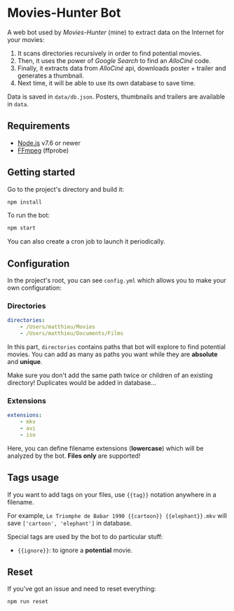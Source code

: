 # Movies-Hunter Bot

A web bot used by *Movies-Hunter* (mine) to extract data on the Internet for your movies:

1. It scans directories recursively in order to find potential movies.
2. Then, it uses the power of *Google Search* to find an *AlloCiné* code.
3. Finally, it extracts data from *AlloCiné* api, downloads poster + trailer and generates a thumbnail.
4. Next time, it will be able to use its own database to save time.

Data is saved in `data/db.json`. Posters, thumbnails and trailers are available in `data`.



## Requirements

* [Node.js](https://nodejs.org/) v7.6 or newer
* [FFmpeg](https://ffmpeg.org/) (ffprobe)



## Getting started

Go to the project's directory and build it:

```bash
npm install
```

To run the bot:

```bash
npm start
```

You can also create a cron job to launch it periodically.



## Configuration

In the project's root, you can see `config.yml` which allows you to make your own configuration:


### Directories

```yml
directories:
    - /Users/matthieu/Movies
    - /Users/matthieu/Documents/Films
```

In this part, `directories` contains paths that bot will explore to find potential movies. You can add as many as paths you want while they are **absolute** and **unique**.

Make sure you don't add the same path twice or children of an existing directory! Duplicates would be added in database...


### Extensions

```yml
extensions:
    - mkv
    - avi
    - iso
```

Here, you can define filename extensions (**lowercase**) which will be analyzed by the bot. **Files only** are supported!



## Tags usage

If you want to add tags on your files, use `{{tag}}` notation anywhere in a filename.

For example, `Le Triomphe de Babar 1990 {{cartoon}} {{elephant}}.mkv` will save `['cartoon', 'elephant']` in database.

Special tags are used by the bot to do particular stuff:

* `{{ignore}}`: to ignore a **potential** movie.



## Reset

If you've got an issue and need to reset everything:

```bash
npm run reset
```
